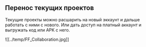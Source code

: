 ## Перенос текущих проектов
Текущие проекты можно расшарить на новый эккаунт и дальше работать с ними с нового.
Или дать доступ на платный аккаунт и выгружать код или APK с него.

![[../temp/FF_Collaboration.jpg]]
